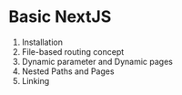 # Basic NextJS

1. Installation
1. File-based routing concept
1. Dynamic parameter and Dynamic pages
1. Nested Paths and Pages
1. Linking
